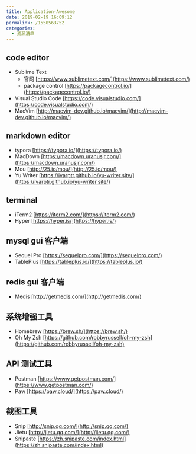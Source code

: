 ```yaml
---
title: Application-Awesome  
date: 2019-02-19 16:09:12
permalink: /1550563752
categories:
  - 资源清单
---
```

## code editor
* Sublime Text
  * 官网 [https://www.sublimetext.com/](https://www.sublimetext.com/)
  * package control [https://packagecontrol.io/](https://packagecontrol.io/)
* Visual Studio Code [https://code.visualstudio.com/](https://code.visualstudio.com/)
* MacVim [http://macvim-dev.github.io/macvim/](http://macvim-dev.github.io/macvim/)

## markdown editor
* typora [https://typora.io/](https://typora.io/)
* MacDown [https://macdown.uranusjr.com/](https://macdown.uranusjr.com/)
* Mou [http://25.io/mou/](http://25.io/mou/)
* Yu Writer [https://ivarptr.github.io/yu-writer.site/](https://ivarptr.github.io/yu-writer.site/)

## terminal
* iTerm2 [https://iterm2.com/](https://iterm2.com/) <i class="fa fa-apple"></i>
* Hyper [https://hyper.is/](https://hyper.is/) <i class="fa fa-apple"></i>

## mysql gui 客户端
* Sequel Pro [https://sequelpro.com/](https://sequelpro.com/)
* TablePlus [https://tableplus.io/](https://tableplus.io/)

## redis gui 客户端
* Medis [http://getmedis.com/](http://getmedis.com/) <i class="fa fa-apple"></i>

## 系统增强工具
* Homebrew [https://brew.sh/](https://brew.sh/)
* Oh My Zsh [https://github.com/robbyrussell/oh-my-zsh](https://github.com/robbyrussell/oh-my-zsh) <i class="fa fa-apple"></i>

## API 测试工具
* Postman [https://www.getpostman.com/](https://www.getpostman.com/)
* Paw [https://paw.cloud/](https://paw.cloud/) <i class="fa fa-apple"></i>

## 截图工具
* Snip [http://snip.qq.com/](http://snip.qq.com/) <i class="fa fa-apple"></i>
* Jietu [http://jietu.qq.com/](http://jietu.qq.com/) <i class="fa fa-apple"></i>
* Snipaste [https://zh.snipaste.com/index.html](https://zh.snipaste.com/index.html) <i class="fa fa-windows"></i> <i class="fa fa-apple"></i>
